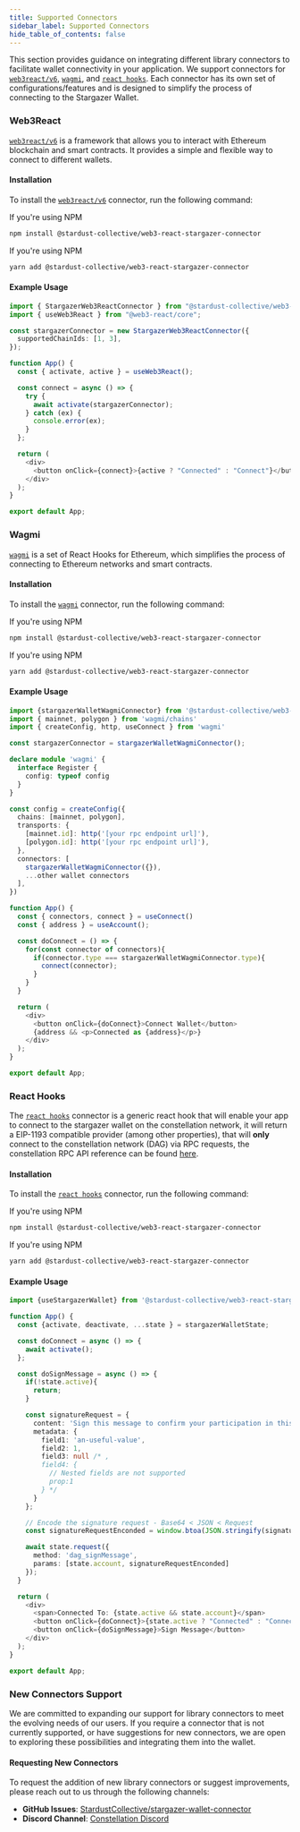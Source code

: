```yaml
---
title: Supported Connectors
sidebar_label: Supported Connectors
hide_table_of_contents: false
---
```


<head>
  <meta
    name="description"
    content="This section provides guidance on integrating different library connectors to facilitate wallet connectivity in your application. We support connectors for `web3react`, `wagmi`, and `react hooks`. Each connector has its own set of configurations/features and is designed to simplify the process of connecting to the Stargazer Wallet."
  />
</head>

<intro-end />

This section provides guidance on integrating different library connectors to facilitate wallet connectivity in your application. We support connectors for [`web3react/v6`](https://github.com/Uniswap/web3-react/tree/v6), [`wagmi`](https://wagmi.sh/), and [`react hooks`](https://react.dev/reference/react/hooks). Each connector has its own set of configurations/features and is designed to simplify the process of connecting to the Stargazer Wallet.

### Web3React

[`web3react/v6`](https://github.com/Uniswap/web3-react/tree/v6) is a framework that allows you to interact with Ethereum blockchain and smart contracts. It provides a simple and flexible way to connect to different wallets.

#### Installation

To install the [`web3react/v6`](https://github.com/Uniswap/web3-react/tree/v6) connector, run the following command:

If you're using NPM

```bash
npm install @stardust-collective/web3-react-stargazer-connector
```

If you're using NPM

```bash
yarn add @stardust-collective/web3-react-stargazer-connector
```

#### Example Usage

```typescript
import { StargazerWeb3ReactConnector } from "@stardust-collective/web3-react-stargazer-connector";
import { useWeb3React } from "@web3-react/core";

const stargazerConnector = new StargazerWeb3ReactConnector({
  supportedChainIds: [1, 3],
});

function App() {
  const { activate, active } = useWeb3React();

  const connect = async () => {
    try {
      await activate(stargazerConnector);
    } catch (ex) {
      console.error(ex);
    }
  };

  return (
    <div>
      <button onClick={connect}>{active ? "Connected" : "Connect"}</button>
    </div>
  );
}

export default App;
```

### Wagmi

[`wagmi`](https://wagmi.sh/) is a set of React Hooks for Ethereum, which simplifies the process of connecting to Ethereum networks and smart contracts.

#### Installation

To install the [`wagmi`](https://wagmi.sh/) connector, run the following command:

If you're using NPM

```bash
npm install @stardust-collective/web3-react-stargazer-connector
```

If you're using NPM

```bash
yarn add @stardust-collective/web3-react-stargazer-connector
```

#### Example Usage

```typescript
import {stargazerWalletWagmiConnector} from '@stardust-collective/web3-react-stargazer-connector';
import { mainnet, polygon } from 'wagmi/chains'
import { createConfig, http, useConnect } from 'wagmi'

const stargazerConnector = stargazerWalletWagmiConnector();

declare module 'wagmi' {
  interface Register {
    config: typeof config
  }
}

const config = createConfig({
  chains: [mainnet, polygon],
  transports: {
    [mainnet.id]: http('[your rpc endpoint url]'),
    [polygon.id]: http('[your rpc endpoint url]'),
  },
  connectors: [
    stargazerWalletWagmiConnector({}),
    ...other wallet connectors
  ],
})

function App() {
  const { connectors, connect } = useConnect()
  const { address } = useAccount();

  const doConnect = () => {
    for(const connector of connectors){
      if(connector.type === stargazerWalletWagmiConnector.type){
        connect(connector);
      }
    }
  }

  return (
    <div>
      <button onClick={doConnect}>Connect Wallet</button>
      {address && <p>Connected as {address}</p>}
    </div>
  );
}

export default App;
```

### React Hooks

The [`react hooks`](https://react.dev/reference/react/hooks) connector is a generic react hook that will enable your app to connect to the stargazer wallet on the constellation network, it will return a EIP-1193 compatible provider (among other properties), that will **only** connect to the constellation network (DAG) via RPC requests, the constellation RPC API reference can be found [here](../APIReference/constellationRPCAPI/index.md).

#### Installation

To install the [`react hooks`](https://react.dev/reference/react/hooks) connector, run the following command:

If you're using NPM

```bash
npm install @stardust-collective/web3-react-stargazer-connector
```

If you're using NPM

```bash
yarn add @stardust-collective/web3-react-stargazer-connector
```

#### Example Usage
```typescript
import {useStargazerWallet} from '@stardust-collective/web3-react-stargazer-connector';

function App() {
  const {activate, deactivate, ...state } = stargazerWalletState;

  const doConnect = async () => {
    await activate();
  };

  const doSignMessage = async () => {
    if(!state.active){
      return;
    }

    const signatureRequest = {
      content: 'Sign this message to confirm your participation in this project.',
      metadata: {
        field1: 'an-useful-value',
        field2: 1,
        field3: null /* ,
        field4: {
          // Nested fields are not supported
          prop:1
        } */
      }
    };

    // Encode the signature request - Base64 < JSON < Request
    const signatureRequestEnconded = window.btoa(JSON.stringify(signatureRequest));

    await state.request({
      method: 'dag_signMessage',
      params: [state.account, signatureRequestEnconded]
    });
  }

  return (
    <div>
      <span>Connected To: {state.active && state.account}</span>
      <button onClick={doConnect}>{state.active ? "Connected" : "Connect"}</button>
      <button onClick={doSignMessage}>Sign Message</button>
    </div>
  );
}

export default App;
```

### New Connectors Support

We are committed to expanding our support for library connectors to meet the evolving needs of our users. If you require a connector that is not currently supported, or have suggestions for new connectors, we are open to exploring these possibilities and integrating them into the wallet.

#### Requesting New Connectors

To request the addition of new library connectors or suggest improvements, please reach out to us through the following channels:

- **GitHub Issues**: [StardustCollective/stargazer-wallet-connector](https://github.com/StardustCollective/stargazer-wallet-connector/issues)
- **Discord Channel**: [Constellation Discord](https://discord.gg/NKXD5ZJ5cq)
